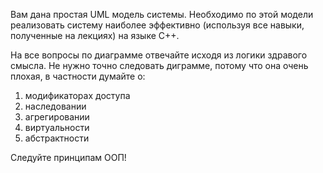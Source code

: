 Вам дана простая UML модель системы. Необходимо по этой модели реализовать систему наиболее эффективно (используя все навыки, полученные на лекциях) на языке C++.

На все вопросы по диаграмме отвечайте исходя из логики здравого смысла. Не нужно точно следовать диграмме, потому что она очень плохая, в частности думайте о:

1) модификаторах доступа
2) наследовании
3) агрегировании
4) виртуальности
5) абстрактности

Следуйте принципам ООП!

